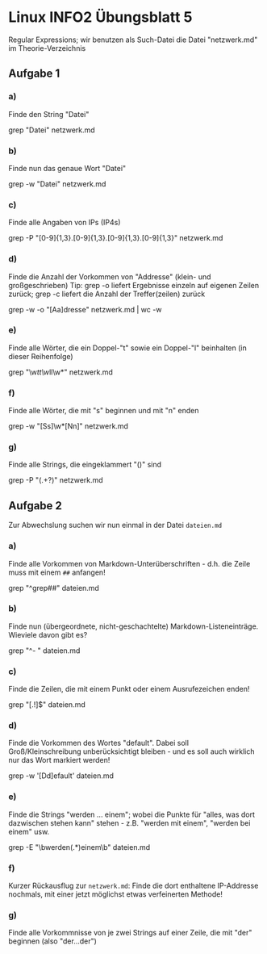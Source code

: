 # Linux INFO2 Übungsblatt 5

Regular Expressions; wir benutzen als Such-Datei die Datei "netzwerk.md" im
Theorie-Verzeichnis

## Aufgabe 1
### a)
Finde den String "Datei"

grep "Datei" netzwerk.md

### b)
Finde nun das genaue Wort "Datei"

grep -w "Datei" netzwerk.md

### c)
Finde alle Angaben von IPs (IP4s)

grep -P "[0-9]{1,3}\.[0-9]{1,3}\.[0-9]{1,3}\.[0-9]{1,3}" netzwerk.md

### d)
Finde die Anzahl der Vorkommen von "Addresse" (klein- und großgeschrieben)
Tip: grep -o liefert Ergebnisse einzeln auf eigenen Zeilen zurück; grep -c
liefert die Anzahl der Treffer(zeilen) zurück

grep -w -o "[Aa]dresse" netzwerk.md | wc -w

### e)
Finde alle Wörter, die ein Doppel-"t" sowie ein Doppel-"l" beinhalten
(in dieser Reihenfolge)

grep "\w*tt\w*ll\w*" netzwerk.md

### f)
Finde alle Wörter, die mit "s" beginnen und mit "n" enden

grep -w "[Ss]\w*[Nn]" netzwerk.md

### g)
Finde alle Strings, die eingeklammert "()" sind

grep -P "\(.+?\)" netzwerk.md

## Aufgabe 2
Zur Abwechslung suchen wir nun einmal in der Datei `dateien.md`
### a)
Finde alle Vorkommen von Markdown-Unterüberschriften - d.h. die Zeile muss mit
einem `##` anfangen!

grep "^grep##" dateien.md

### b)
Finde nun (übergeordnete, nicht-geschachtelte) Markdown-Listeneinträge. Wieviele
davon gibt es?

grep "^- " dateien.md

### c)
Finde die Zeilen, die mit einem Punkt oder einem Ausrufezeichen enden!

grep "[\.\!]$" dateien.md

### d)
Finde die Vorkommen des Wortes "default". Dabei soll Groß/Kleinschreibung
unberücksichtigt bleiben - und es soll auch wirklich nur das Wort markiert
werden!

grep -w '[Dd]efault' dateien.md

### e)
Finde die Strings "werden ... einem"; wobei die Punkte für "alles, was dort
dazwischen stehen kann" stehen - z.B. "werden mit einem", "werden bei einem"
usw.

grep -E "\bwerden(.*)einem\b" dateien.md

### f)
Kurzer Rückausflug zur `netzwerk.md`: Finde die dort enthaltene IP-Addresse
nochmals, mit einer jetzt möglichst etwas verfeinerten Methode!



### g)
Finde alle Vorkommnisse von je zwei Strings auf einer Zeile, die mit "der"
beginnen (also "der...der")

